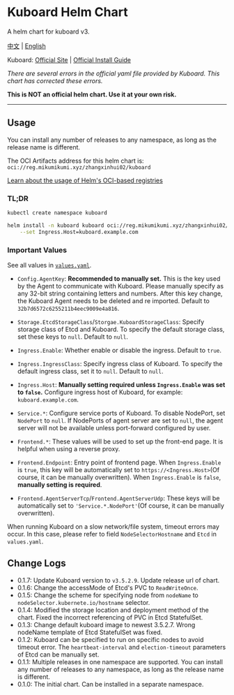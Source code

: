 # Kuboard Helm Chart

A helm chart for kuboard v3.

[中文](./README.md) | [English](./README_en.md)

Kuboard: [Official Site](https://kuboard.cn/) | [Official Install Guide](https://kuboard.cn/install/v3/install-in-k8s.html#%E6%96%B9%E6%B3%95%E4%BA%8C-%E4%BD%BF%E7%94%A8-storageclass-%E6%8F%90%E4%BE%9B%E6%8C%81%E4%B9%85%E5%8C%96)

*There are several errors in the official yaml file provided by Kuboard. This chart has corrected these errors.*

**This is NOT an official helm chart. Use it at your own risk.**

---

## Usage

You can install any number of releases to any namespace, as long as the release name is different.

The OCI Artifacts address for this helm chart is: `oci://reg.mikumikumi.xyz/zhangxinhui02/kuboard`

[Learn about the usage of Helm's OCI-based registries](https://helm.sh/docs/topics/registries/)

### TL;DR
```sh
kubectl create namespace kuboard

helm install -n kuboard kuboard oci://reg.mikumikumi.xyz/zhangxinhui02/kuboard \
    --set Ingress.Host=kuboard.example.com
```

### Important Values

See all values in [`values.yaml`](./values.yaml).

- `Config.AgentKey`: **Recommended to manually set.** This is the key used by the Agent to communicate with Kuboard. Please manually specify as any 32-bit string containing letters and numbers. After this key change, the Kuboard Agent needs to be deleted and re imported. Default to `32b7d6572c6255211b4eec9009e4a816`.


- `Storage.EtcdStorageClass`/`Storgae.KuboardStorageClass`: Specify storage class of Etcd and Kuboard. To specify the default storage class, set these keys to `null`. Default to `null`.


- `Ingress.Enable`: Whether enable or disable the ingress. Default to `true`.
- `Ingress.IngressClass`: Specify ingress class of Kuboard. To specify the default ingress class, set it to `null`. Default to `null`.
- `Ingress.Host`: **Manually setting required unless `Ingress.Enable` was set to `false`.** Configure ingress host of Kuboard, for example: `kuboard.example.com`.


- `Service.*`: Configure service ports of Kuboard. To disable NodePort, set `NodePort` to `null`. If NodePorts of agent server are set to `null`, the agent server will not be available unless port-forward configured by user.


- `Frontend.*`: These values will be used to set up the front-end page. It is helpful when using a reverse proxy.
- `Frontend.Endpoint`: Entry point of frontend page. When `Ingress.Enable` is `true`, this key will be automatically set to `https://<Ingress.Host>`(Of course, it can be manually overwritten). When `Ingress.Enable` is `false`, **manually setting is required**.
- `Frontend.AgentServerTcp`/`Frontend.AgentServerUdp`: These keys will be automatically set to `'Service.*.NodePort'`(Of course, it can be manually overwritten).

When running Kuboard on a slow network/file system, timeout errors may occur. In this case, please refer to field `NodeSelectorHostname` and `Etcd` in `values.yaml`.

## Change Logs

- 0.1.7: Update Kuboard version to `v3.5.2.9`. Update release url of chart.
- 0.1.6: Change the accessMode of Etcd's PVC to `ReadWriteOnce`.
- 0.1.5: Change the scheme for specifying node from `nodeName` to `nodeSelector.kubernete.io/hostname` selector.
- 0.1.4: Modified the storage location and deployment method of the chart. Fixed the incorrect referencing of PVC in Etcd StatefulSet.
- 0.1.3: Change default kuboard image to newest 3.5.2.7. Wrong nodeName template of Etcd StatefulSet was fixed.
- 0.1.2: Kuboard can be specified to run on specific nodes to avoid timeout error. The `heartbeat-interval` and `election-timeout` parameters of Etcd can be manually set.
- 0.1.1: Multiple releases in one namespace are supported. You can install any number of releases to any namespace, as long as the release name is different.
- 0.1.0: The initial chart. Can be installed in a separate namespace.
